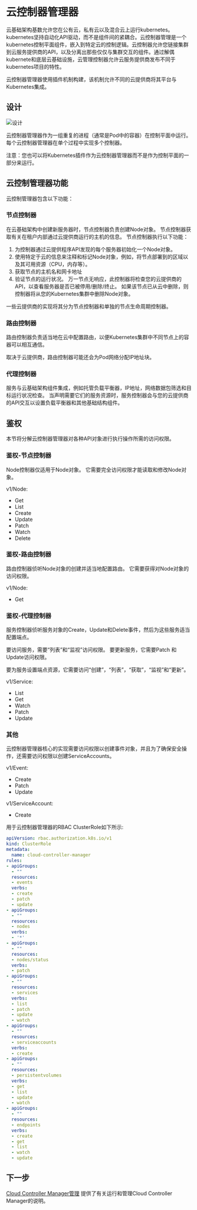 # 云控制器管理器

云基础架构基数允许您在公有云，私有云以及混合云上运行kubernetes。kubernetes坚持自动化API驱动，而不是组件间的紧耦合。云控制器管理是一个kubernetes控制平面组件，嵌入到特定云的控制逻辑。云控制器允许您链接集群到云服务提供商的API，以及分离出那些仅仅与集群交互的组件。通过解偶kubernete和底层云基础设施，云管理控制器允许云服务提供商发布不同于kubernetes项目的特性。

云控制器管理器使用插件机制构建，该机制允许不同的云提供商将其平台与Kubernetes集成。

## 设计

![设计](https://d33wubrfki0l68.cloudfront.net/2475489eaf20163ec0f54ddc1d92aa8d4c87c96b/e7c81/images/docs/components-of-kubernetes.svg)

云控制器管理器作为一组重复的进程（通常是Pod中的容器）在控制平面中运行。 每个云控制器管理器在单个过程中实现多个控制器。

注意：您也可以将Kubernetes插件作为云控制器管理器而不是作为控制平面的一部分来运行。

## 云控制管理器功能

云控制管理器包含以下功能：

### 节点控制器

在云基础架构中创建新服务器时，节点控制器负责创建Node对象。 节点控制器获取有关在租户内部通过云提供商运行的主机的信息。 节点控制器执行以下功能：

1. 为控制器通过云提供程序API发现的每个服务器初始化一个Node对象。
2. 使用特定于云的信息来注释和标记Node对象，例如，将节点部署到的区域以及其可用资源（CPU，内存等）。
3. 获取节点的主机名和网卡地址
4. 验证节点的运行状况。 万一节点无响应，此控制器将检查您的云提供商的API，以查看服务器是否已被停用/删除/终止。 如果该节点已从云中删除，则控制器将从您的Kubernetes集群中删除Node对象。

一些云提供商的实现将其分为节点控制器和单独的节点生命周期控制器。

### 路由控制器

路由控制器负责适当地在云中配置路由，以便Kubernetes集群中不同节点上的容器可以相互通信。

取决于云提供商，路由控制器可能还会为Pod网络分配IP地址块。

### 代理控制器

服务与云基础架构组件集成，例如托管负载平衡器，IP地址，网络数据包筛选和目标运行状况检查。 当声明需要它们的服务资源时，服务控制器会与您的云提供商的API交互以设置负载平衡器和其他基础结构组件。

## 鉴权

本节将分解云控制器管理器对各种API对象进行执行操作所需的访问权限。

### 鉴权-节点控制器

Node控制器仅适用于Node对象。 它需要完全访问权限才能读取和修改Node对象。

v1/Node:

* Get
* List
* Create
* Update
* Patch
* Watch
* Delete

### 鉴权-路由控制器

路由控制器侦听Node对象的创建并适当地配置路由。 它需要获得对Node对象的访问权限。

v1/Node:

* Get

### 鉴权-代理控制器

服务控制器侦听服务对象的Create，Update和Delete事件，然后为这些服务适当配置端点。

要访问服务，需要“列表”和“监视”访问权限。 要更新服务，它需要Patch 和 Update访问权限。

要为服务设置端点资源，它需要访问“创建”，“列表”，“获取”，“监视”和“更新”。

v1/Service:

* List
* Get
* Watch
* Patch
* Update

### 其他

云控制器管理器核心的实现需要访问权限以创建事件对象，并且为了确保安全操作，还需要访问权限以创建ServiceAccounts。

v1/Event:

* Create
* Patch
* Update

v1/ServiceAccount:

* Create

用于云控制器管理器的RBAC ClusterRole如下所示:

```yaml
apiVersion: rbac.authorization.k8s.io/v1
kind: ClusterRole
metadata:
  name: cloud-controller-manager
rules:
- apiGroups:
  - ""
  resources:
  - events
  verbs:
  - create
  - patch
  - update
- apiGroups:
  - ""
  resources:
  - nodes
  verbs:
  - '*'
- apiGroups:
  - ""
  resources:
  - nodes/status
  verbs:
  - patch
- apiGroups:
  - ""
  resources:
  - services
  verbs:
  - list
  - patch
  - update
  - watch
- apiGroups:
  - ""
  resources:
  - serviceaccounts
  verbs:
  - create
- apiGroups:
  - ""
  resources:
  - persistentvolumes
  verbs:
  - get
  - list
  - update
  - watch
- apiGroups:
  - ""
  resources:
  - endpoints
  verbs:
  - create
  - get
  - list
  - watch
  - update
```

## 下一步

[Cloud Controller Manager管理](https://kubernetes.io/docs/tasks/administer-cluster/running-cloud-controller/#cloud-controller-manager) 提供了有关运行和管理Cloud Controller Manager的说明。
